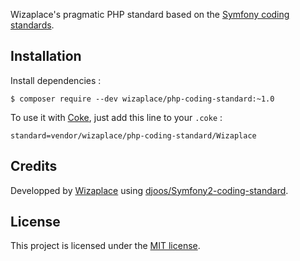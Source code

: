 Wizaplace's pragmatic PHP standard based on the [Symfony coding standards](http://symfony.com/doc/current/contributing/code/standards.html).

## Installation

Install dependencies :

```
$ composer require --dev wizaplace/php-coding-standard:~1.0
```

To use it with [Coke](https://github.com/M6Web/Coke), just add this line to your `.coke` :

```
standard=vendor/wizaplace/php-coding-standard/Wizaplace
```

## Credits

Developped by [Wizaplace](http://tech.wizaplace.com/) using [djoos/Symfony2-coding-standard](https://github.com/djoos/Symfony2-coding-standard).

## License

This project is licensed under the [MIT license](LICENSE).
